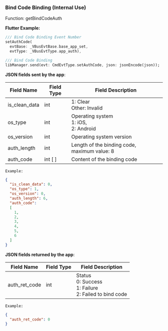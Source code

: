 ### Bind Code Binding (Internal Use)


Function: getBindCodeAuth

**Flutter Example:**

```dart
/// Bind Code Binding Event Number
setAuthCode(
  evtBase: _VBusEvtBase.base_app_set,
  evtType: _VBusEvtType.app_auth),

/// Bind Code Binding
libManager.send(evt: CmdEvtType.setAuthCode, json: jsonEncode(json));
```



**JSON fields sent by the app**:

| Field Name    | Field Type | Field Description                           |
| ------------- | ---------- | ------------------------------------------- |
| is_clean_data | int        | 1: Clear<br />Other: Invalid                 |
| os_type       | int        | Operating system<br />1: iOS,<br />2: Android |
| os_version    | int        | Operating system version                     |
| auth_length   | int        | Length of the binding code, maximum value: 8 |
| auth_code     | int [ ]    | Content of the binding code                   |

`Example:`

```json
{
  "is_clean_data": 0,
  "os_type": 1,
  "os_version": 0,
  "auth_length": 6,
  "auth_code":
  [
    1,
    2,
    3,
    4,
    5,
    6
  ]
}
```

**JSON fields returned by the app**:

| Field Name     | Field Type | Field Description                                |
| -------------- | ---------- | ------------------------------------------------- |
| auth_ret_code  | int        | Status<br />0: Success<br />1: Failure<br />2: Failed to bind code |

`Example:`

```json
{
  "auth_ret_code": 0
}
```
